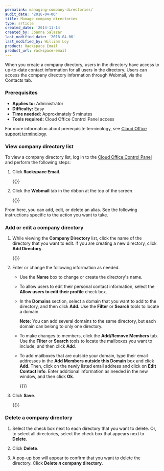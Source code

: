 ```yaml
---
permalink: managing-company-directories/
audit_date: '2018-04-06'
title: Manage company directories
type: article
created_date: '2014-11-14'
created_by: Joanna Salazar
last_modified_date: '2018-04-06'
last_modified_by: William Loy
product: Rackspace Email
product_url: rackspace-email
---
```


When you create a company directory, users in the directory have access
to up-to-date contact information for all users in the directory. Users
can access the company directory information through Webmail, via the
Contacts tab.

### Prerequisites

- **Applies to:** Administrator
- **Difficulty:** Easy
- **Time needed:** Approximately 5 minutes
- **Tools required:** Cloud Office Control Panel access

For more information about prerequisite terminology, see [Cloud Office support terminology](/how-to/cloud-office-support-terminology).

### View company directory list

To view a company directory list, log in to the [Cloud Office Control Panel](https://cp.rackspace.com) and perform
the following steps:

1.  Click **Rackspace Email**.

    {{<image src="rackspace_email.png" alt="" title="">}}

2.  Click the **Webmail** tab in the ribbon at the top of the screen.

    {{<image src="webmail.png" alt="" title="">}}

From here, you can add, edit, or delete an alias. See the following instructions specific to the action you want to take.

### Add or edit a company directory

1. While viewing the **Company Directory** list, click the name of the directory that you want to edit. If you are creating a new directory, click **Add Directory**.

   {{<image src="add_directory.png" alt="" title="">}}


2. Enter or change the following information as needed.

   - Use the **Name** box to change or create the directory's name.

   - To allow users to edit their personal contact information, select the **Allow users to edit their profile** check box.

   - In the **Domains** section, select a domain that you want to add to the directory, and then click **Add**. Use the **Filter** or **Search** tools to locate a domain.

     **Note:** You can add several domains to the same directory, but
        each domain can belong to only one directory.

   - To make changes to members, click the **Add/Remove Members** tab. Use the **Filter** or **Search** tools to locate the mailboxes you want to include, and then click **Add**.

   - To add mailboxes that are outside your domain, type their email addresses in the **Add Members outside this Domain** box and click **Add**. Then, click on the newly listed email address and click on **Edit Contact Info**. Enter additional information as needed in the new window, and then click **Ok**.

     {{<image src="add_domain.png" alt="" title="">}}

3. Click **Save**.

   {{<image src="directory_added.png" alt="" title="">}}

### Delete a company directory

1. Select the check box next to each directory that you want to delete. Or, to select all directories, select the check box that appears next to **Delete**.

2. Click **Delete**.

3. A pop-up box will appear to confirm that you want to delete the directory. Click **Delete *n* company directory**.

